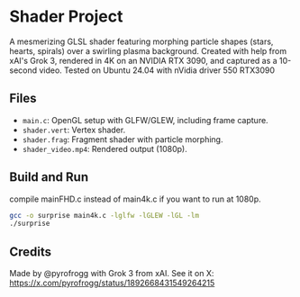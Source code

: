 # Shader Project

A mesmerizing GLSL shader featuring morphing particle shapes (stars, hearts, spirals) over a swirling plasma background. Created with help from xAI's Grok 3, rendered in 4K on an NVIDIA RTX 3090, and captured as a 10-second video.
Tested on Ubuntu 24.04 with nVidia driver 550 RTX3090

## Files
- `main.c`: OpenGL setup with GLFW/GLEW, including frame capture.
- `shader.vert`: Vertex shader.
- `shader.frag`: Fragment shader with particle morphing.
- `shader_video.mp4`: Rendered output (1080p).

## Build and Run

compile mainFHD.c instead of main4k.c if you want to run at 1080p.

```bash
gcc -o surprise main4k.c -lglfw -lGLEW -lGL -lm
./surprise
```

## Credits

Made by @pyrofrogg with Grok 3 from xAI. 
See it on X: https://x.com/pyrofrogg/status/1892668431549264215
